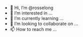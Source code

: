 - 👋 Hi, I’m @rosselong
- 👀 I’m interested in ...
- 🌱 I’m currently learning ...
- 💞️ I’m looking to collaborate on ...
- 📫 How to reach me ...

<!---
rosselong/rosselong is a ✨ special ✨ repository because its `README.md` (this file) appears on your GitHub profile.
You can click the Preview link to take a look at your changes.
--->
